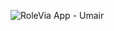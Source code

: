![RoleVia App - Umair](https://github.com/user-attachments/assets/24f4d733-7752-4a5a-89a9-ef72e0495ea8)
